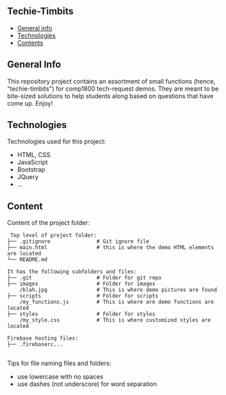 ## Techie-Timbits

* [General info](#general-info)
* [Technologies](#technologies)
* [Contents](#content)

## General Info
This repository project contains an assortment of small functions (hence, "techie-timbits") for comp1800 tech-request demos. They are meant to be bite-sized solutions to help students along based on questions that have come up. Enjoy! 
	
## Technologies
Technologies used for this project:
* HTML, CSS
* JavaScript
* Bootstrap 
* JQuery
* ...
	
## Content
Content of the project folder:

```
 Top level of project folder: 
├── .gitignore               # Git ignore file
├── main.html                # this is where the demo HTML elements are located
└── README.md

It has the following subfolders and files:
├── .git                     # Folder for git repo
├── images                   # Folder for images
    /blah.jpg                # This is where demo pictures are found
├── scripts                  # Folder for scripts
    /my_functions.js         # This is where are demo functions are located
├── styles                   # Folder for styles
    /my_style.css            # This is where customized styles are located

Firebase hosting files: 
├── .firebaserc...


```

Tips for file naming files and folders:
* use lowercase with no spaces
* use dashes (not underscore) for word separation

